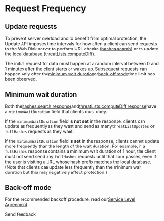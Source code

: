 # Request Frequency

## Update requests

To prevent server overload and to benefit from optimal protection, the Update API imposes time intervals for how often a client can send requests to the Web Risk server to perform URL checks ([hashes.search](https://cloud.google.com/web-risk/docs/update-api#example-hashessearch)) or to update the local database ([threatLists.computeDiff](https://cloud.google.com/web-risk/docs/update-api#example-threatlistsComputediff)).

The initial request for data must happen at a random interval between 0 and 1 minutes after the client starts or wakes up. Subsequent requests can happen only after the[minimum wait duration](https://cloud.google.com/web-risk/docs/request-frequency#minimum%5Fwait%5Fduration)or[back-off mode](https://cloud.google.com/web-risk/docs/request-frequency#back%5Foff%5Fmode)time limit has been observed.

## Minimum wait duration

Both the[hashes.search response](https://cloud.google.com/web-risk/docs/update-api#http%5Fpost%5Fresponse%5F2)and[threatLists.computeDiff response](https://cloud.google.com/web-risk/docs/update-api#http%5Fpost%5Fresponse)have a `minimumWaitDuration` field that clients must obey.

If the `minimumWaitDuration` field **is not set** in the response, clients can update as frequently as they want and send as many`threatListUpdates` or `fullHashes` requests as they want.

If the `minimumWaitDuration` field **is set** in the response, clients cannot update more frequently than the length of the wait duration. For example, if a `fullHashes` response contains a minimum wait duration of 1 hour, the client must not send send any `fullHashes` requests until that hour passes, even if the user is visiting a URL whose hash prefix matches the local database. (Note that clients can update less frequently than the minimum wait duration but this may negatively affect protection.)

## Back-off mode

For the recommended backoff procedure, read our[Service Level Agreement](https://cloud.google.com/web-risk/sla).

Send feedback
